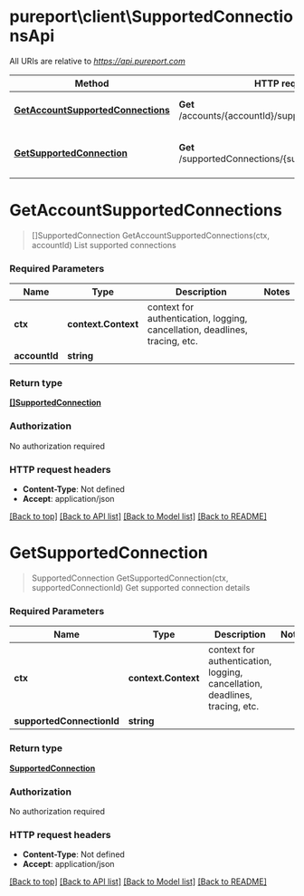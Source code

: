 # pureport\client\SupportedConnectionsApi

All URIs are relative to *https://api.pureport.com*

Method | HTTP request | Description
------------- | ------------- | -------------
[**GetAccountSupportedConnections**](SupportedConnectionsApi.md#GetAccountSupportedConnections) | **Get** /accounts/{accountId}/supportedConnections | List supported connections
[**GetSupportedConnection**](SupportedConnectionsApi.md#GetSupportedConnection) | **Get** /supportedConnections/{supportedConnectionId} | Get supported connection details


# **GetAccountSupportedConnections**
> []SupportedConnection GetAccountSupportedConnections(ctx, accountId)
List supported connections



### Required Parameters

Name | Type | Description  | Notes
------------- | ------------- | ------------- | -------------
 **ctx** | **context.Context** | context for authentication, logging, cancellation, deadlines, tracing, etc.
  **accountId** | **string**|  | 

### Return type

[**[]SupportedConnection**](SupportedConnection.md)

### Authorization

No authorization required

### HTTP request headers

 - **Content-Type**: Not defined
 - **Accept**: application/json

[[Back to top]](#) [[Back to API list]](../README.md#documentation-for-api-endpoints) [[Back to Model list]](../README.md#documentation-for-models) [[Back to README]](../README.md)

# **GetSupportedConnection**
> SupportedConnection GetSupportedConnection(ctx, supportedConnectionId)
Get supported connection details



### Required Parameters

Name | Type | Description  | Notes
------------- | ------------- | ------------- | -------------
 **ctx** | **context.Context** | context for authentication, logging, cancellation, deadlines, tracing, etc.
  **supportedConnectionId** | **string**|  | 

### Return type

[**SupportedConnection**](SupportedConnection.md)

### Authorization

No authorization required

### HTTP request headers

 - **Content-Type**: Not defined
 - **Accept**: application/json

[[Back to top]](#) [[Back to API list]](../README.md#documentation-for-api-endpoints) [[Back to Model list]](../README.md#documentation-for-models) [[Back to README]](../README.md)

